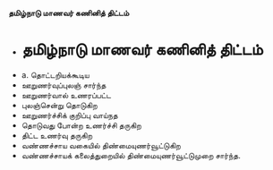 **தமிழ்நாடு மாணவர் கணினித் திட்டம்**
- # தமிழ்நாடு மாணவர் கணினித் திட்டம்
- a. தொட்டறியக்கூடிய
- ஊறுணர்வுப்புலஞ் சார்ந்த
- ஊறுணர்வால் உணரப்பட்ட
- புலஞ்சென்று தொடுகிற
- ஊறுணர்ச்சிக் குறிப்பு வாய்நத
- தொடுவது போன்ற உணர்ச்சி தருகிற
- திட்ட உணர்வு தருகிற
- வண்ணச்சாய வகையில் திண்மையுணர்வூட்டுகிற
- வண்ணச்சாயக் கலைத்துறையில் திண்மையுணர்வூட்டுமுறை சார்ந்த.

